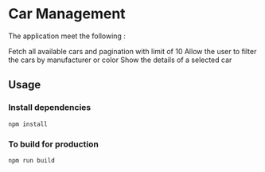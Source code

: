 # Car Management

The application meet the following :

Fetch all available cars and pagination with limit of 10
Allow the user to filter the cars by manufacturer or color
Show the details of a selected car

## Usage

### Install dependencies

```
npm install
```

### To build for production

```
npm run build
```
